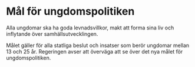 # Mål för ungdomspolitiken

Alla ungdomar ska ha goda levnadsvillkor, makt att forma sina liv och inflytande över samhällsutvecklingen.

Målet gäller för alla statliga beslut och insatser som berör ungdomar mellan 13 och 25 år. Regeringen avser att överväga att se över det nya målet för ungdomspolitiken.
